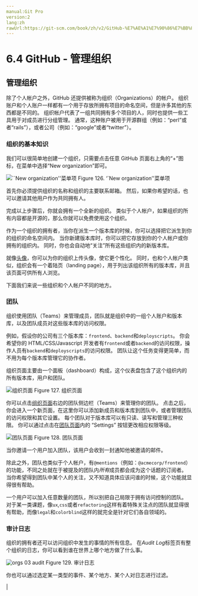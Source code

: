 ```yaml
---
manual:Git Pro
version:2
lang:zh
rawUrl:https://git-scm.com/book/zh/v2/GitHub-%E7%AE%A1%E7%90%86%E7%BB%84%E7%BB%87
---
```



# 6.4 GitHub - 管理组织

## 管理组织<a name="r_github_orgs"></a>


除了个人帐户之外，GitHub 还提供被称为组织（Organizations）的帐户。 组织账户和个人账户一样都有一个用于存放所拥有项目的命名空间，但是许多其他的东西都是不同的。 组织帐户代表了一组共同拥有多个项目的人，同时也提供一些工具用于对成员进行分组管理。 通常，这种账户被用于开源群组（例如：“perl”或者“rails”），或者公司（例如：“google”或者“twitter”）。



### 组织的基本知识<a name="_组织的基本知识"></a>


我们可以很简单地创建一个组织，只需要点击任意 GitHub 页面右上角的“+”图标，在菜单中选择“New organization”即可。


![``New organization''菜单项](%801.png "")
Figure 126. ‘`New organization’&#39;菜单项



首先你必须提供组织的名称和组织的主要联系邮箱。 然后，如果你希望的话，也可以邀请其他用户作为共同拥有人。




完成以上步骤后，你就会拥有一个全新的组织。 类似于个人帐户，如果组织的所有内容都是开源的，那么你就可以免费使用这个组织。




作为一个组织的拥有者，当你在派生一个版本库的时候，你可以选择把它派生到你的组织的命名空间内。 当你新建版本库时，你可以把它存放到你的个人帐户或你拥有的组织内。 同时，你也会自动地“关注”所有这些组织内的新版本库。




就像[头像](%805  "")，你可以为你的组织上传头像，使它更个性化。 同时，也和个人帐户类似，组织会有一个着陆页（landing page），用于列出该组织所有的版本库，并且该页面可供所有人浏览。




下面我们来说一些组织和个人帐户不同的地方。




### 团队<a name="_团队"></a>


组织使用团队（Teams）来管理成员，团队就是组织中的一组个人账户和版本库，以及团队成员对这些版本库的访问权限。




例如，假设你的公司有三个版本库：`frontend`、`backend`和`deployscripts`。 你会希望你的 HTML/CSS/Javascript 开发者有`frontend`或者`backend`的访问权限，操作人员有`backend`和`deployscripts`的访问权限。 团队让这个任务变得更简单，而不用为每个版本库管理它的协作者。




组织页面主要由一个面板（dashboard）构成，这个仪表盘包含了这个组织内的所有版本库，用户和团队。


![组织页面](%802.png "")
Figure 127. 组织页面



你可以点击[组织页面](%806  "")右边的团队侧边栏（Teams）来管理你的团队。 点击之后，你会进入一个新页面，在这里你可以添加新成员和版本库到团队中，或者管理团队的访问权限和其它设置。 每个团队对于版本库可以有只读、读写和管理三种权限。 你可以通过点击在[团队页面](%807  "")内的 “Settings” 按钮更改相应权限等级。


![团队页面](%804.png "")
Figure 128. 团队页面



当你邀请一个用户加入团队，该用户会收到一封通知他被邀请的邮件。




除此之外，团队也类似于个人帐户，有`@mentions`（例如：`@acmecorp/frontend`）的功能，不同之处就在于被提及的团队内*所有*成员都会成为这个话题的订阅者。 当你希望得到团队中某个人的关注，又不知道具体应该问谁的时候，这个功能就显得很有帮助。




一个用户可以加入任意数量的团队，所以别把自己局限于拥有访问控制的团队。 对于某一类课题，像`ux`,`css`或者`refactoring`这样有着特殊关注点的团队就显得很有帮助，而像`legal`和`colorblind`这样的就完全是针对它们各自领域的。




### 审计日志<a name="_审计日志"></a>


组织的拥有者还可以访问组织中发生的事情的所有信息。 在<em>Audit Log</em>标签页有整个组织的日志，你可以看到谁在世界上哪个地方做了什么事。


![orgs 03 audit](%803.png "")
Figure 129. 审计日志



你也可以通过选定某一类型的事件、某个地方、某个人对日志进行过滤。



|



